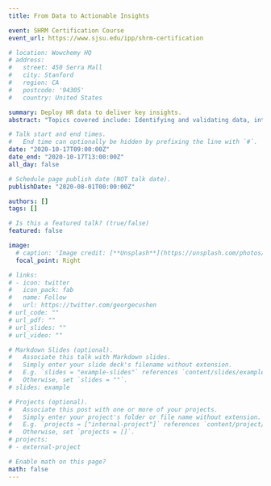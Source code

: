 ```yaml
---
title: From Data to Actionable Insights

event: SHRM Certification Course
event_url: https://www.sjsu.edu/ipp/shrm-certification

# location: Wowchemy HQ
# address:
#   street: 450 Serra Mall
#   city: Stanford
#   region: CA
#   postcode: '94305'
#   country: United States

summary: Deploy HR data to deliver key insights.
abstract: "Topics covered include: Identifying and validating data, intermediate statistics and excel techniques, HR analytics applications, understanding databases and dashboards, storytelling with data, and more."

# Talk start and end times.
#   End time can optionally be hidden by prefixing the line with `#`.
date: "2020-10-17T09:00:00Z"
date_end: "2020-10-17T13:00:00Z"
all_day: false

# Schedule page publish date (NOT talk date).
publishDate: "2020-08-01T00:00:00Z"

authors: []
tags: []

# Is this a featured talk? (true/false)
featured: false

image:
  # caption: 'Image credit: [**Unsplash**](https://unsplash.com/photos/bzdhc5b3Bxs)'
  focal_point: Right

# links:
# - icon: twitter
#   icon_pack: fab
#   name: Follow
#   url: https://twitter.com/georgecushen
# url_code: ""
# url_pdf: ""
# url_slides: ""
# url_video: ""

# Markdown Slides (optional).
#   Associate this talk with Markdown slides.
#   Simply enter your slide deck's filename without extension.
#   E.g. `slides = "example-slides"` references `content/slides/example-slides.md`.
#   Otherwise, set `slides = ""`.
# slides: example

# Projects (optional).
#   Associate this post with one or more of your projects.
#   Simply enter your project's folder or file name without extension.
#   E.g. `projects = ["internal-project"]` references `content/project/deep-learning/index.md`.
#   Otherwise, set `projects = []`.
# projects:
# - external-project

# Enable math on this page?
math: false
---
```


